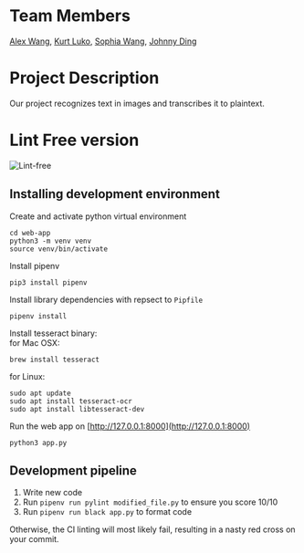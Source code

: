 # Team Members
[Alex Wang](https://github.com/alw9411), [Kurt Luko](https://github.com/kl3641), [Sophia Wang](https://github.com/s-m-wang), [Johnny Ding](https://github.com/yd2960)

# Project Description
Our project recognizes text in images and transcribes it to plaintext.

# Lint Free version
![Lint-free](https://github.com/nyu-software-engineering/containerized-app-exercise/actions/workflows/lint.yml/badge.svg)


## Installing development environment
Create and activate python virtual environment
```
cd web-app
python3 -m venv venv
source venv/bin/activate
```

Install pipenv
```
pip3 install pipenv
```

Install library dependencies with repsect to ```Pipfile```
```
pipenv install
```

Install tesseract binary:\
for Mac OSX:
```
brew install tesseract
```

for Linux:
```
sudo apt update
sudo apt install tesseract-ocr
sudo apt install libtesseract-dev
```

Run the web app on [http://127.0.0.1:8000](http://127.0.0.1:8000)
```
python3 app.py
```

## Development pipeline
1. Write new code
1. Run ```pipenv run pylint modified_file.py``` to ensure you score 10/10
1. Run ```pipenv run black app.py``` to format code

Otherwise, the CI linting will most likely fail, resulting in a nasty red cross on your commit.